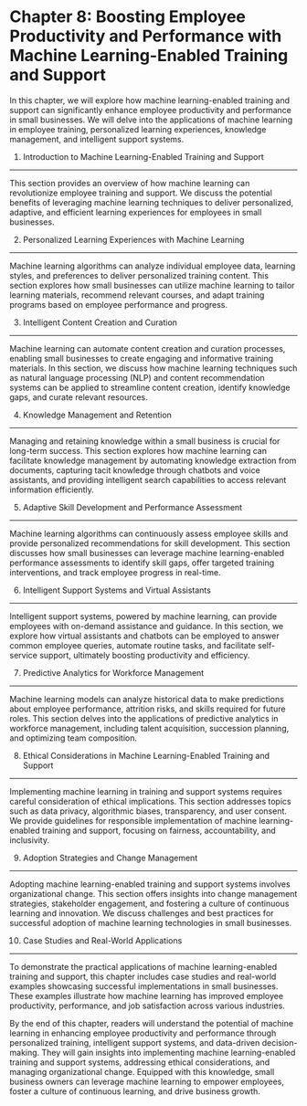 Chapter 8: Boosting Employee Productivity and Performance with Machine Learning-Enabled Training and Support
============================================================================================================

In this chapter, we will explore how machine learning-enabled training and support can significantly enhance employee productivity and performance in small businesses. We will delve into the applications of machine learning in employee training, personalized learning experiences, knowledge management, and intelligent support systems.

1. Introduction to Machine Learning-Enabled Training and Support
----------------------------------------------------------------

This section provides an overview of how machine learning can revolutionize employee training and support. We discuss the potential benefits of leveraging machine learning techniques to deliver personalized, adaptive, and efficient learning experiences for employees in small businesses.

2. Personalized Learning Experiences with Machine Learning
----------------------------------------------------------

Machine learning algorithms can analyze individual employee data, learning styles, and preferences to deliver personalized training content. This section explores how small businesses can utilize machine learning to tailor learning materials, recommend relevant courses, and adapt training programs based on employee performance and progress.

3. Intelligent Content Creation and Curation
--------------------------------------------

Machine learning can automate content creation and curation processes, enabling small businesses to create engaging and informative training materials. In this section, we discuss how machine learning techniques such as natural language processing (NLP) and content recommendation systems can be applied to streamline content creation, identify knowledge gaps, and curate relevant resources.

4. Knowledge Management and Retention
-------------------------------------

Managing and retaining knowledge within a small business is crucial for long-term success. This section explores how machine learning can facilitate knowledge management by automating knowledge extraction from documents, capturing tacit knowledge through chatbots and voice assistants, and providing intelligent search capabilities to access relevant information efficiently.

5. Adaptive Skill Development and Performance Assessment
--------------------------------------------------------

Machine learning algorithms can continuously assess employee skills and provide personalized recommendations for skill development. This section discusses how small businesses can leverage machine learning-enabled performance assessments to identify skill gaps, offer targeted training interventions, and track employee progress in real-time.

6. Intelligent Support Systems and Virtual Assistants
-----------------------------------------------------

Intelligent support systems, powered by machine learning, can provide employees with on-demand assistance and guidance. In this section, we explore how virtual assistants and chatbots can be employed to answer common employee queries, automate routine tasks, and facilitate self-service support, ultimately boosting productivity and efficiency.

7. Predictive Analytics for Workforce Management
------------------------------------------------

Machine learning models can analyze historical data to make predictions about employee performance, attrition risks, and skills required for future roles. This section delves into the applications of predictive analytics in workforce management, including talent acquisition, succession planning, and optimizing team composition.

8. Ethical Considerations in Machine Learning-Enabled Training and Support
--------------------------------------------------------------------------

Implementing machine learning in training and support systems requires careful consideration of ethical implications. This section addresses topics such as data privacy, algorithmic biases, transparency, and user consent. We provide guidelines for responsible implementation of machine learning-enabled training and support, focusing on fairness, accountability, and inclusivity.

9. Adoption Strategies and Change Management
--------------------------------------------

Adopting machine learning-enabled training and support systems involves organizational change. This section offers insights into change management strategies, stakeholder engagement, and fostering a culture of continuous learning and innovation. We discuss challenges and best practices for successful adoption of machine learning technologies in small businesses.

10. Case Studies and Real-World Applications
--------------------------------------------

To demonstrate the practical applications of machine learning-enabled training and support, this chapter includes case studies and real-world examples showcasing successful implementations in small businesses. These examples illustrate how machine learning has improved employee productivity, performance, and job satisfaction across various industries.

By the end of this chapter, readers will understand the potential of machine learning in enhancing employee productivity and performance through personalized training, intelligent support systems, and data-driven decision-making. They will gain insights into implementing machine learning-enabled training and support systems, addressing ethical considerations, and managing organizational change. Equipped with this knowledge, small business owners can leverage machine learning to empower employees, foster a culture of continuous learning, and drive business growth.
